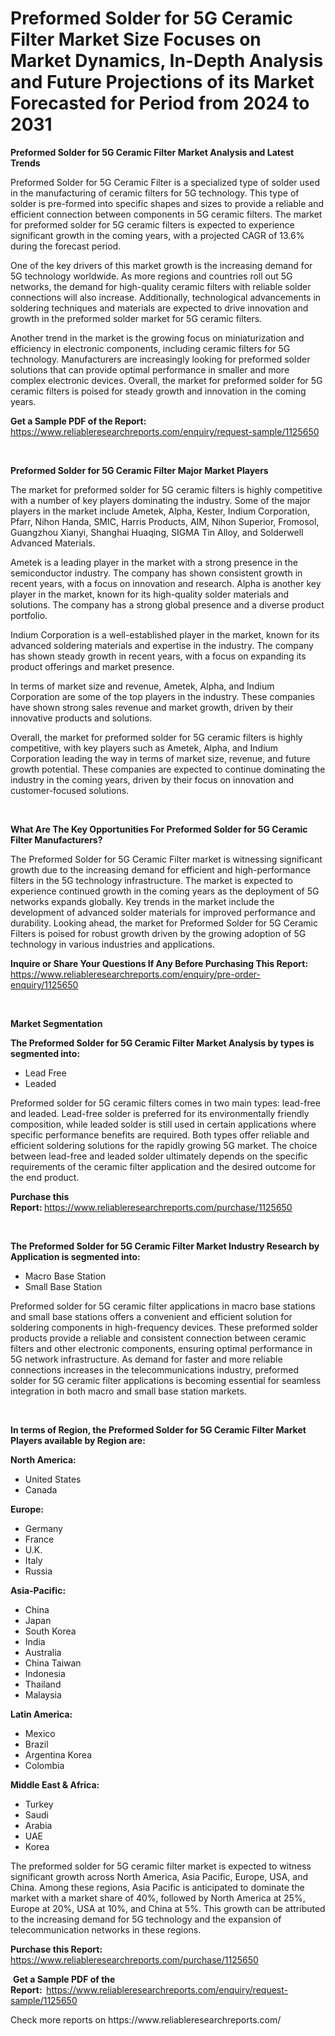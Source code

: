 <p><h1>Preformed Solder for 5G Ceramic Filter Market Size Focuses on Market Dynamics, In-Depth Analysis and Future Projections of its Market Forecasted for Period from 2024 to 2031</h1></p><p><strong>Preformed Solder for 5G Ceramic Filter Market Analysis and Latest Trends</strong></p>
<p><p>Preformed Solder for 5G Ceramic Filter is a specialized type of solder used in the manufacturing of ceramic filters for 5G technology. This type of solder is pre-formed into specific shapes and sizes to provide a reliable and efficient connection between components in 5G ceramic filters. The market for preformed solder for 5G ceramic filters is expected to experience significant growth in the coming years, with a projected CAGR of 13.6% during the forecast period.</p><p>One of the key drivers of this market growth is the increasing demand for 5G technology worldwide. As more regions and countries roll out 5G networks, the demand for high-quality ceramic filters with reliable solder connections will also increase. Additionally, technological advancements in soldering techniques and materials are expected to drive innovation and growth in the preformed solder market for 5G ceramic filters.</p><p>Another trend in the market is the growing focus on miniaturization and efficiency in electronic components, including ceramic filters for 5G technology. Manufacturers are increasingly looking for preformed solder solutions that can provide optimal performance in smaller and more complex electronic devices. Overall, the market for preformed solder for 5G ceramic filters is poised for steady growth and innovation in the coming years.</p></p>
<p><strong>Get a Sample PDF of the Report:&nbsp;</strong> <a href="https://www.reliableresearchreports.com/enquiry/request-sample/1125650">https://www.reliableresearchreports.com/enquiry/request-sample/1125650</a></p>
<p>&nbsp;</p>
<p><strong>Preformed Solder for 5G Ceramic Filter Major Market Players</strong></p>
<p><p>The market for preformed solder for 5G ceramic filters is highly competitive with a number of key players dominating the industry. Some of the major players in the market include Ametek, Alpha, Kester, Indium Corporation, Pfarr, Nihon Handa, SMIC, Harris Products, AIM, Nihon Superior, Fromosol, Guangzhou Xianyi, Shanghai Huaqing, SIGMA Tin Alloy, and Solderwell Advanced Materials.</p><p>Ametek is a leading player in the market with a strong presence in the semiconductor industry. The company has shown consistent growth in recent years, with a focus on innovation and research. Alpha is another key player in the market, known for its high-quality solder materials and solutions. The company has a strong global presence and a diverse product portfolio.</p><p>Indium Corporation is a well-established player in the market, known for its advanced soldering materials and expertise in the industry. The company has shown steady growth in recent years, with a focus on expanding its product offerings and market presence. </p><p>In terms of market size and revenue, Ametek, Alpha, and Indium Corporation are some of the top players in the industry. These companies have shown strong sales revenue and market growth, driven by their innovative products and solutions.</p><p>Overall, the market for preformed solder for 5G ceramic filters is highly competitive, with key players such as Ametek, Alpha, and Indium Corporation leading the way in terms of market size, revenue, and future growth potential. These companies are expected to continue dominating the industry in the coming years, driven by their focus on innovation and customer-focused solutions.</p></p>
<p>&nbsp;</p>
<p><strong>What Are The Key Opportunities For Preformed Solder for 5G Ceramic Filter Manufacturers?</strong></p>
<p><p>The Preformed Solder for 5G Ceramic Filter market is witnessing significant growth due to the increasing demand for efficient and high-performance filters in the 5G technology infrastructure. The market is expected to experience continued growth in the coming years as the deployment of 5G networks expands globally. Key trends in the market include the development of advanced solder materials for improved performance and durability. Looking ahead, the market for Preformed Solder for 5G Ceramic Filters is poised for robust growth driven by the growing adoption of 5G technology in various industries and applications.</p></p>
<p><strong>Inquire or Share Your Questions If Any Before Purchasing This Report:</strong> <a href="https://www.reliableresearchreports.com/enquiry/pre-order-enquiry/1125650">https://www.reliableresearchreports.com/enquiry/pre-order-enquiry/1125650</a></p>
<p>&nbsp;</p>
<p><strong>Market Segmentation</strong></p>
<p><strong>The Preformed Solder for 5G Ceramic Filter Market Analysis by types is segmented into:</strong></p>
<p><ul><li>Lead Free</li><li>Leaded</li></ul></p>
<p><p>Preformed solder for 5G ceramic filters comes in two main types: lead-free and leaded. Lead-free solder is preferred for its environmentally friendly composition, while leaded solder is still used in certain applications where specific performance benefits are required. Both types offer reliable and efficient soldering solutions for the rapidly growing 5G market. The choice between lead-free and leaded solder ultimately depends on the specific requirements of the ceramic filter application and the desired outcome for the end product.</p></p>
<p><strong>Purchase this Report:&nbsp;</strong><a href="https://www.reliableresearchreports.com/purchase/1125650">https://www.reliableresearchreports.com/purchase/1125650</a></p>
<p>&nbsp;</p>
<p><strong>The Preformed Solder for 5G Ceramic Filter Market Industry Research by Application is segmented into:</strong></p>
<p><ul><li>Macro Base Station</li><li>Small Base Station</li></ul></p>
<p><p>Preformed solder for 5G ceramic filter applications in macro base stations and small base stations offers a convenient and efficient solution for soldering components in high-frequency devices. These preformed solder products provide a reliable and consistent connection between ceramic filters and other electronic components, ensuring optimal performance in 5G network infrastructure. As demand for faster and more reliable connections increases in the telecommunications industry, preformed solder for 5G ceramic filter applications is becoming essential for seamless integration in both macro and small base station markets.</p></p>
<p>&nbsp;</p>
<p><strong>In terms of Region, the Preformed Solder for 5G Ceramic Filter Market Players available by Region are:</strong></p>
<p>
    <p> <strong> North America: </strong>
        <ul>
            <li>United States</li>
            <li>Canada</li>
        </ul>
        </p> 
    <p> <strong> Europe: </strong>
        <ul>
            <li>Germany</li>
            <li>France</li>
            <li>U.K.</li>
            <li>Italy</li>
            <li>Russia</li>
        </ul>
        </p> 
    <p> <strong> Asia-Pacific: </strong>
        <ul>
            <li>China</li>
            <li>Japan</li>
            <li>South Korea</li>
            <li>India</li>
            <li>Australia</li>
            <li>China Taiwan</li>
            <li>Indonesia</li>
            <li>Thailand</li>
            <li>Malaysia</li>
        </ul>
        </p> 
    <p> <strong> Latin America: </strong>
        <ul>
            <li>Mexico</li>
            <li>Brazil</li>
            <li>Argentina Korea</li>
            <li>Colombia</li>
        </ul>
        </p> 
    <p> <strong> Middle East & Africa: </strong>
        <ul>
            <li>Turkey</li>
            <li>Saudi</li>
            <li>Arabia</li>
            <li>UAE</li>
            <li>Korea</li>
        </ul>
    </p>
    </p>
<p><p>The preformed solder for 5G ceramic filter market is expected to witness significant growth across North America, Asia Pacific, Europe, USA, and China. Among these regions, Asia Pacific is anticipated to dominate the market with a market share of 40%, followed by North America at 25%, Europe at 20%, USA at 10%, and China at 5%. This growth can be attributed to the increasing demand for 5G technology and the expansion of telecommunication networks in these regions.</p></p>
<p><strong>Purchase this Report: </strong><a href="https://www.reliableresearchreports.com/purchase/1125650">https://www.reliableresearchreports.com/purchase/1125650</a></p>
<p>&nbsp;<strong>Get a Sample PDF of the Report:&nbsp;&nbsp;</strong><a href="https://www.reliableresearchreports.com/enquiry/request-sample/1125650">https://www.reliableresearchreports.com/enquiry/request-sample/1125650</a></p>
<p><strong></strong></p>
<p>Check more reports on https://www.reliableresearchreports.com/</p>